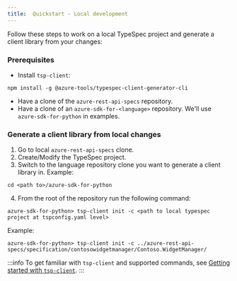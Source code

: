 ```yaml
---
title:  Quickstart - Local development
---
```


Follow these steps to work on a local TypeSpec project and generate a client library from your changes:

### Prerequisites

- Install `tsp-client`:

```pwsh
npm install -g @azure-tools/typespec-client-generator-cli
```

- Have a clone of the `azure-rest-api-specs` repository.
- Have a clone of an `azure-sdk-for-<language>` repository. We'll use `azure-sdk-for-python` in examples.

### Generate a client library from local changes

1. Go to local `azure-rest-api-specs` clone.
2. Create/Modify the TypeSpec project.
3. Switch to the language repository clone you want to generate a client library in. Example:

```pwsh
cd <path to>/azure-sdk-for-python
```

4. From the root of the repository run the following command:

```pwsh
azure-sdk-for-python> tsp-client init -c <path to local typespec project at tspconfig.yaml level>
```

Example:

```pwsh
azure-sdk-for-python> tsp-client init -c ../azure-rest-api-specs/specification/contosowidgetmanager/Contoso.WidgetManager/
```

:::info
To get familiar with `tsp-client` and supported commands, see [Getting started with `tsp-client`](https://aka.ms/azsdk/tsp-client).
:::

